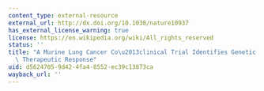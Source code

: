 ```yaml
---
content_type: external-resource
external_url: http://dx.doi.org/10.1038/nature10937
has_external_license_warning: true
license: https://en.wikipedia.org/wiki/All_rights_reserved
status: ''
title: "A Murine Lung Cancer Co\u2013clinical Trial Identifies Genetic Modifiers of\
  \ Therapeutic Response"
uid: d5624705-9d42-4fa4-8552-ec39c13873ca
wayback_url: ''
---
```

